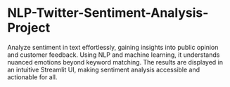 # NLP-Twitter-Sentiment-Analysis-Project
Analyze sentiment in text effortlessly, gaining insights into public opinion and customer feedback. Using NLP and machine learning, it understands nuanced emotions beyond keyword matching. The results are displayed in an intuitive Streamlit UI, making sentiment analysis accessible and actionable for all.
